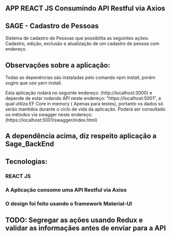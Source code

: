 ## APP REACT JS Consumindo API Restful via Axios
## SAGE - Cadastro de Pessoas 
Sistema de cadastro de Pessoas que possibilita as seguintes ações:
Cadastro, edição, exclusão e atualização de um cadastro de pessoa com endereço.

## Observações sobre a aplicação:
Todas as depenências são instaladas pelo comando npm install, porém sugiro que use yarn install.

Esta aplicação rodará no seguinte endereço: (http://localhost:3000) e depende de estar rodando API neste endereço: 
"https://localhost:5001", a qual utiliza EF Core in memory ( Apenas para testes),
portanto os dados só serão mantidos durante o ciclo de vida da aplicação.
Poderá ser consultado os métodos via swagger neste endereço: (https://localhost:5001/swagger/index.html)

## A dependência acima, diz respeito aplicação a Sage_BackEnd

## Tecnologias:
### REACT JS
### A Aplicação consome uma API Restful via Axios
### O design foi feito usando o framework Material-UI

## TODO: Segregar as ações usando Redux e validar as informaçães antes de enviar para a API
